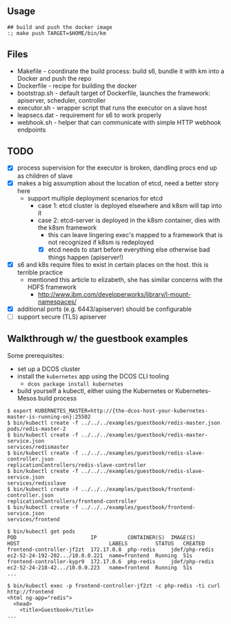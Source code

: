 ## Usage
```
## build and push the docker image
:; make push TARGET=$HOME/bin/km
```
## Files
* Makefile - coordinate the build process: build s6, bundle it with km into a Docker and push the repo
* Dockerfile - recipe for building the docker
* bootstrap.sh - default target of Dockerfile, launches the framework: apiserver, scheduler, controller
* executor.sh - wrapper script that runs the executor on a slave host
* leapsecs.dat - requirement for s6 to work properly
* webhook.sh - helper that can communicate with simple HTTP webhook endpoints

## TODO
- [x] process supervision for the executor is broken, dandling procs end up as children of slave
- [x] makes a big assumption about the location of etcd, need a better story here
  - support multiple deployment scenarios for etcd
    - case 1: etcd cluster is deployed elsewhere and k8sm will tap into it
    - case 2: etcd-server is deployed in the k8sm container, dies with the k8sm framework
      - this can leave lingering exec's mapped to a framework that is not recognized if k8sm is redeployed
      - [x] etcd needs to start before everything else otherwise bad things happen (apiserver!)
- [x] s6 and k8s require files to exist in certain places on the host. this is terrible practice
  - mentioned this article to elizabeth, she has similar concerns with the HDFS framework
    - http://www.ibm.com/developerworks/library/l-mount-namespaces/
- [x] additional ports (e.g. 6443/apiserver) should be configurable
- [ ] support secure (TLS) apiserver

## Walkthrough w/ the guestbook examples

Some prerequisites:

- set up a DCOS cluster
- install the `kubernetes` app using the DCOS CLI tooling
  - `dcos package install kubernetes`
- build yourself a kubectl, either using the Kubernetes or Kubernetes-Mesos build process

```shell
$ export KUBERNETES_MASTER=http://{the-dcos-host-your-kubernetes-master-is-running-on}:25502
$ bin/kubectl create -f ../../../examples/guestbook/redis-master.json 
pods/redis-master-2
$ bin/kubectl create -f ../../../examples/guestbook/redis-master-service.json 
services/redismaster
$ bin/kubectl create -f ../../../examples/guestbook/redis-slave-controller.json 
replicationControllers/redis-slave-controller
$ bin/kubectl create -f ../../../examples/guestbook/redis-slave-service.json 
services/redisslave
$ bin/kubectl create -f ../../../examples/guestbook/frontend-controller.json 
replicationControllers/frontend-controller
$ bin/kubectl create -f ../../../examples/guestbook/frontend-service.json 
services/frontend

$ bin/kubectl get pods
POD                        IP          CONTAINER(S)  IMAGE(S)        HOST                             LABELS         STATUS   CREATED
frontend-controller-jf2zt  172.17.0.8  php-redis     jdef/php-redis  ec2-52-24-192-202.../10.0.0.221  name=frontend  Running  51s
frontend-controller-kypr9  172.17.0.6  php-redis     jdef/php-redis  ec2-52-24-218-42.../10.0.0.223   name=frontend  Running  51s
...

$ bin/kubectl exec -p frontend-controller-jf2zt -c php-redis -ti curl http://frontend
<html ng-app="redis">
  <head>
    <title>Guestbook</title>
...
```
